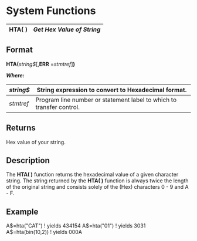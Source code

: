 # System Functions

**HTA( )** |  **_Get Hex Value of String_**  
---|---  
  
##  Format

**HTA(**_string$_[,**ERR** =_stmtref_]**)**  
  
**_Where:_**

_string$_ |  String expression to convert to Hexadecimal format.  
---|---  
_stmtref_ |  Program line number or statement label to which to transfer control.  
  
##  Returns

Hex value of your string.

##  Description

The **HTA( )** function returns the hexadecimal value of a given character string. The string returned by the **HTA( )** function is always twice the length of the original string and consists solely of the (Hex) characters 0 - 9 and A - F.

##  Example

A$=hta("CAT") ! yields 434154  
A$=hta("01") ! yields 3031  
A$=hta(bin(10,2)) ! yields 000A
